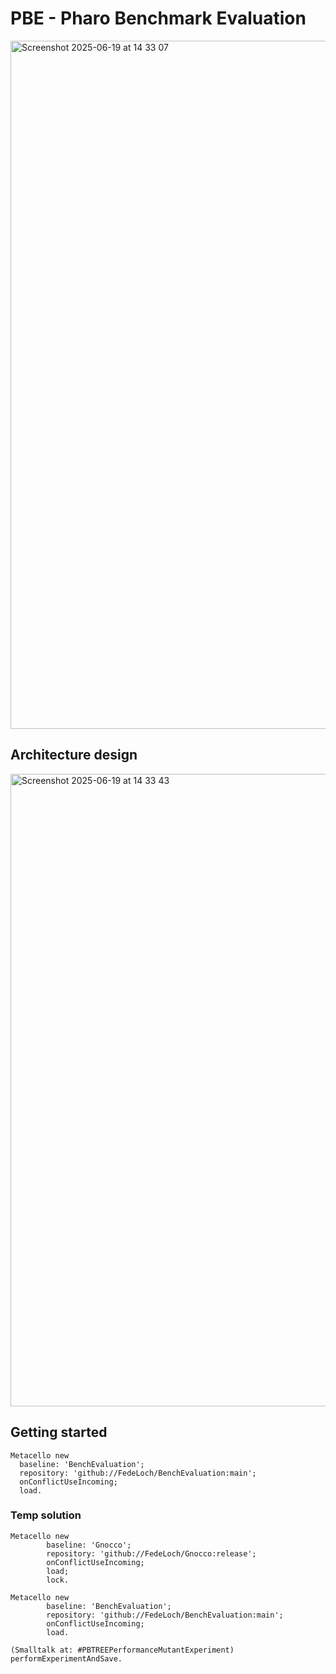 # PBE - Pharo Benchmark Evaluation

<img width="1101" alt="Screenshot 2025-06-19 at 14 33 07" src="https://github.com/user-attachments/assets/9b375845-5989-434c-9fb0-f287facedea6" />

## Architecture design

<img width="1012" alt="Screenshot 2025-06-19 at 14 33 43" src="https://github.com/user-attachments/assets/de0a0ada-c7d2-4c06-983c-9c705b996cbb" />

## Getting started

```Smalltalk
Metacello new
  baseline: 'BenchEvaluation';
  repository: 'github://FedeLoch/BenchEvaluation:main';
  onConflictUseIncoming;
  load.
```


### Temp solution

```Smalltalk
Metacello new
		baseline: 'Gnocco';
		repository: 'github://FedeLoch/Gnocco:release';
		onConflictUseIncoming;
		load;
		lock.

Metacello new
		baseline: 'BenchEvaluation';
		repository: 'github://FedeLoch/BenchEvaluation:main';
		onConflictUseIncoming;
		load.

(Smalltalk at: #PBTREEPerformanceMutantExperiment) performExperimentAndSave.
```
